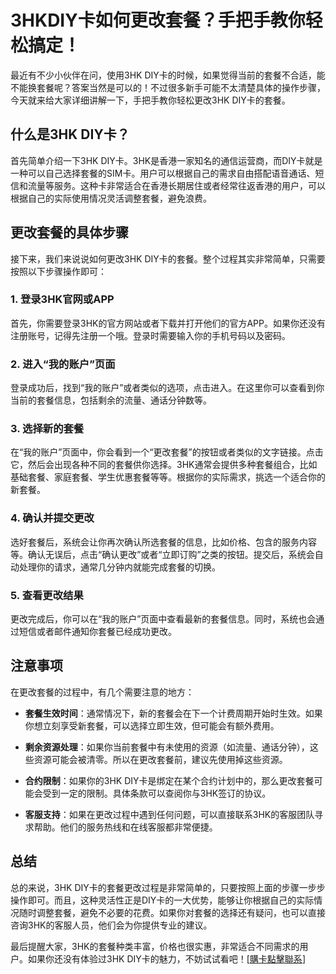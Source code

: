 # 3HKDIY卡如何更改套餐？手把手教你轻松搞定！

最近有不少小伙伴在问，使用3HK DIY卡的时候，如果觉得当前的套餐不合适，能不能换套餐呢？答案当然是可以的！不过很多新手可能不太清楚具体的操作步骤，今天就来给大家详细讲解一下，手把手教你轻松更改3HK DIY卡的套餐。

## 什么是3HK DIY卡？

首先简单介绍一下3HK DIY卡。3HK是香港一家知名的通信运营商，而DIY卡就是一种可以自己选择套餐的SIM卡。用户可以根据自己的需求自由搭配语音通话、短信和流量等服务。这种卡非常适合在香港长期居住或者经常往返香港的用户，可以根据自己的实际使用情况灵活调整套餐，避免浪费。

## 更改套餐的具体步骤

接下来，我们来说说如何更改3HK DIY卡的套餐。整个过程其实非常简单，只需要按照以下步骤操作即可：

### 1. 登录3HK官网或APP

首先，你需要登录3HK的官方网站或者下载并打开他们的官方APP。如果你还没有注册账号，记得先注册一个哦。登录时需要输入你的手机号码以及密码。

### 2. 进入“我的账户”页面

登录成功后，找到“我的账户”或者类似的选项，点击进入。在这里你可以查看到你当前的套餐信息，包括剩余的流量、通话分钟数等。

### 3. 选择新的套餐

在“我的账户”页面中，你会看到一个“更改套餐”的按钮或者类似的文字链接。点击它，然后会出现各种不同的套餐供你选择。3HK通常会提供多种套餐组合，比如基础套餐、家庭套餐、学生优惠套餐等等。根据你的实际需求，挑选一个适合你的新套餐。

### 4. 确认并提交更改

选好套餐后，系统会让你再次确认所选套餐的信息，比如价格、包含的服务内容等。确认无误后，点击“确认更改”或者“立即订购”之类的按钮。提交后，系统会自动处理你的请求，通常几分钟内就能完成套餐的切换。

### 5. 查看更改结果

更改完成后，你可以在“我的账户”页面中查看最新的套餐信息。同时，系统也会通过短信或者邮件通知你套餐已经成功更改。

## 注意事项

在更改套餐的过程中，有几个需要注意的地方：

- **套餐生效时间**：通常情况下，新的套餐会在下一个计费周期开始时生效。如果你想立刻享受新套餐，可以选择立即生效，但可能会有额外费用。
  
- **剩余资源处理**：如果你当前套餐中有未使用的资源（如流量、通话分钟），这些资源可能会被清零。所以在更改套餐前，建议先使用掉这些资源。

- **合约限制**：如果你的3HK DIY卡是绑定在某个合约计划中的，那么更改套餐可能会受到一定的限制。具体条款可以查阅你与3HK签订的协议。

- **客服支持**：如果在更改过程中遇到任何问题，可以直接联系3HK的客服团队寻求帮助。他们的服务热线和在线客服都非常便捷。

## 总结

总的来说，3HK DIY卡的套餐更改过程是非常简单的，只要按照上面的步骤一步步操作即可。而且，这种灵活性正是DIY卡的一大优势，能够让你根据自己的实际情况随时调整套餐，避免不必要的花费。如果你对套餐的选择还有疑问，也可以直接咨询3HK的客服人员，他们会为你提供专业的建议。

最后提醒大家，3HK的套餐种类丰富，价格也很实惠，非常适合不同需求的用户。如果你还没有体验过3HK DIY卡的魅力，不妨试试看吧！[[購卡點擊聯系](https://t.me/s/esim1088)]